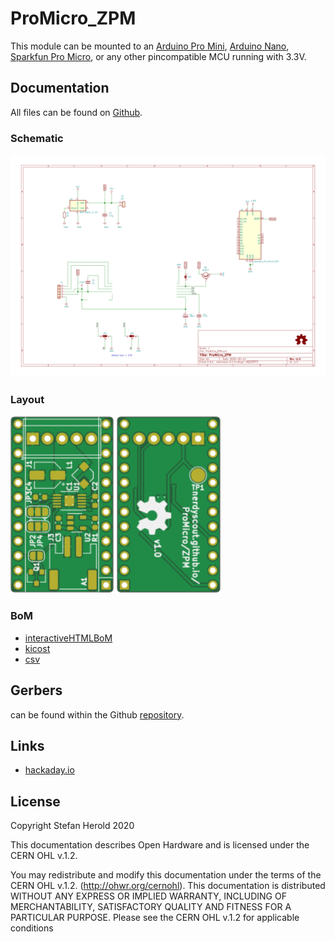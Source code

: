 # ProMicro_ZPM
This module can be mounted to an [Arduino Pro Mini](https://www.sparkfun.com/products/11113), [Arduino Nano](https://store.arduino.cc/arduino-nano), [Sparkfun Pro Micro](https://www.sparkfun.com/products/12587), or any other pincompatible MCU running with 3.3V.


## Documentation
All files can be found on [Github](https://github.com/nerdyscout/ProMicro/tree/master/ZPM).


### Schematic
[![ProMicro_ZPM-Schematic](docs/ProMicro_ZPM-Schematic.svg)](docs/ProMicro_ZPM-Schematic.pdf)


### Layout
<a href="docs/ProMicro_ZPM-Board_top.pdf"><img src="docs/img/ProMicro_ZPM-Board_top.svg" alt="ProMicro_ZPM-Board_top" width="33%"/></a>
<a href="docs/ProMicro_ZPM-Board_bottom.pdf"><img src="docs/img/ProMicro_ZPM-Board_bottom.svg" alt="ProMicro_ZPM-Board_bottom" width="33%"/></a>


### BoM
  * [interactiveHTMLBoM](https://nerdyscout.github.io/ProMicro/ZPM/docs/BOM/ProMicro_ZPM.html)
  * [kicost](docs/BOM/ProMicro_ZPM.xlsx)
  * [csv](docs/BOM/ProMicro_ZPM.csv)


## Gerbers
can be found within the Github [repository](gerbers).


## Links
  * [hackaday.io](https://hackaday.io/project/171898-promicro)


## License
Copyright Stefan Herold 2020

This documentation describes Open Hardware and is licensed under the CERN OHL v.1.2.

You may redistribute and modify this documentation under the terms of the CERN OHL v.1.2. (http://ohwr.org/cernohl). This documentation is distributed WITHOUT ANY EXPRESS OR IMPLIED WARRANTY, INCLUDING OF MERCHANTABILITY, SATISFACTORY QUALITY AND FITNESS FOR A PARTICULAR PURPOSE. Please see the CERN OHL v.1.2 for applicable conditions
